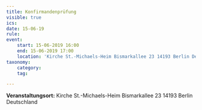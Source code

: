 ```yaml
---
title: Konfirmandenprüfung
visible: true
ics: 
date: 15-06-19
rule: 
event:
	start: 15-06-2019 16:00
	end: 15-06-2019 17:00
	location: 'Kirche St.-Michaels-Heim Bismarkallee 23 14193 Berlin Deutschland'
taxonomy:
	category: 
	tag: 

---
```




**Veranstaltungsort:** Kirche St.-Michaels-Heim
Bismarkallee 23
14193 Berlin
Deutschland

